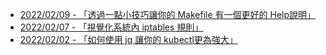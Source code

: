 - [2022/02/09 - 「透過一點小技巧讓你的 Makefile 有一個更好的 Help說明」](https://www.facebook.com/110694344098040/posts/465179208649550/)
- [2022/02/07 - 「視覺化系統內 iptables 規則」](https://www.facebook.com/110694344098040/posts/463989852101819/)
- [2022/02/02 - 「如何使用 jq 讓你的 kubectl更為強大」](https://www.facebook.com/110694344098040/posts/461299162370888/)
